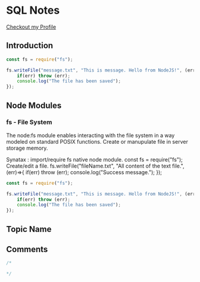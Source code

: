 
# SQL Notes
[Checkout my Profile](https://github.com/bhanubhashkar)

## Introduction
```js
const fs = require("fs");

fs.writeFile("message.txt", "This is message. Hello from NodeJS!", (err)=>{
    if(err) throw (err);
    console.log("The file has been saved"); 
});
```

## Node Modules


### fs - File System
The node:fs module enables interacting with the file system in a way modeled on standard POSIX functions.
Create or manupulate file in server storage memory.

Synatax :
import/require fs native node module.
const fs = require("fs");
Create/edit a file.
fs.writeFile("fileName.txt", "All content of the text file.", (err)=>{
    if(err) throw (err);
    console.log("Success message."); 
});

```js
const fs = require("fs");

fs.writeFile("message.txt", "This is message. Hello from NodeJS!", (err)=>{
    if(err) throw (err);
    console.log("The file has been saved"); 
});
```

## Topic Name



## Comments
```sql
/*

*/
```